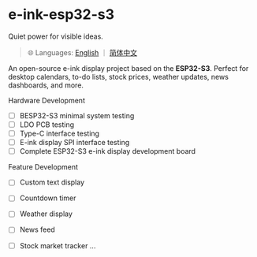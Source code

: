 # e-ink-esp32-s3
Quiet power for visible ideas.

> 🌐 Languages: 
[English](https://github.com/ling3ye/e-ink-esp32-s3/blob/main/docs/en/README.md) ｜ [简体中文](https://github.com/ling3ye/e-ink-esp32-s3/blob/main/docs/zh-Hans/README.md) 


An open-source e-ink display project based on the **ESP32-S3**. Perfect for desktop calendars, to-do lists, stock prices, weather updates, news dashboards, and more.

Hardware Development
 - [ ] BESP32-S3 minimal system testing
 - [ ] LDO PCB testing
 - [ ] Type-C interface testing
 - [ ] E-ink display SPI interface testing
 - [ ] Complete ESP32-S3 e-ink display development board

Feature Development
 - [ ] Custom text display
 - [ ] Countdown timer
 - [ ] Weather display
 - [ ] News feed
 - [ ] Stock market tracker
...

